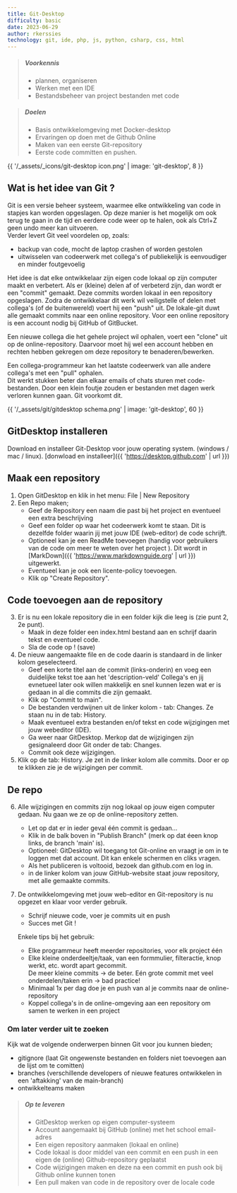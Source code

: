 ```yaml
---
title: Git-Desktop
difficulty: basic
date: 2023-06-29
author: rkerssies
technology: git, ide, php, js, python, csharp, css, html
---
```


> ##### Voorkennis
> * plannen, organiseren
> * Werken met een IDE
> * Bestandsbeheer van project bestanden met code

> ##### Doelen
> * Basis ontwikkelomgeving met Docker-desktop
> * Ervaringen op doen met de Github Online
> * Maken van een eerste Git-repository
> * Eerste code committen en pushen.

{{ '/_assets/_icons/git-desktop icon.png' | image: 'git-desktop', 8 }}

## Wat is het idee van Git ?
Git is een versie beheer systeem, waarmee elke ontwikkeling van code in stapjes kan worden opgeslagen. 
Op deze manier is het mogelijk om ook terug te gaan in de tijd en eerdere code weer op te halen, 
ook als Ctrl+Z geen undo meer kan uitvoeren.<br>
Verder levert Git veel voordelen op, zoals:
* backup van code, mocht de laptop crashen of worden gestolen
* uitwisselen van codeerwerk met collega's of publiekelijk is eenvoudiger en minder foutgevoelig

Het idee is dat elke ontwikkelaar zijn eigen code lokaal op zijn computer maakt en verbetert. 
Als er (kleine) delen af of verbeterd zijn, dan wordt er een "commit" gemaakt. 
Deze commits worden lokaal in een repository opgeslagen. Zodra de ontwikkelaar dit werk wil veiligstelle 
of delen met collega's (of de buitenwereld) voert hij een "push" uit. De lokale-git duwt alle gemaakt 
commits naar een online repository. Voor een online repository is een account nodig bij GitHub of GitBucket.

Een nieuwe collega die het gehele project wil ophalen, voert een "clone" uit op de online-repository.
Daarvoor moet hij wel een account hebben en rechten hebben gekregen om deze repository te benaderen/bewerken.

Een collega-programmeur kan het laatste codeerwerk van alle andere collega's met een "pull" ophalen.   
Dit werkt stukken beter dan elkaar emails of chats sturen met code-bestanden. Door een klein foutje zouden er 
bestanden met dagen werk verloren kunnen gaan. Git voorkomt dit.<br>  

{{ '/_assets/git/gitdesktop schema.png' | image: 'git-desktop', 60 }}
<br>


## GitDesktop installeren
Download en installeer Git-Desktop voor jouw operating system. (windows / mac / linux).
[donwload en installeer]({{ 'https://desktop.github.com' | url }})<br>

## Maak een repository
1. Open GitDesktop en klik in het menu: File  |  New Repository<br>
2. Een Repo maken;
   * Geef de Repository een naam die past bij het project en eventueel een extra beschrijving
   * Geef een folder op waar het codeerwerk komt te staan. Dit is dezelfde folder 
      waarin jij met jouw IDE (web-editor) de code schrijft. 
   * Optioneel kan je een ReadMe toevoegen (handig voor gebruikers van de code om meer te weten over het project ).
        Dit wordt in [MarkDown]({{ 'https://www.markdownguide.org' | url }}) uitgewerkt.
   * Eventueel kan je ook een licente-policy toevoegen.
   * Klik op "Create Repository".
   
## Code toevoegen aan de repository
3. Er is nu een lokale repository die in een folder kijk die leeg is (zie punt 2, 2e punt).
    * Maak in deze folder een index.html bestand aan en schrijf daarin tekst en eventueel code.
    * Sla de code op ! (save)
4. De nieuw aangemaakte file en de code daarin is standaard in de linker kolom geselecteerd.
    * Geef een korte titel aan de commit (links-onderin) en voeg een duidelijke tekst toe aan het 'description-veld'
     Collega's en jij evnetueel later ook willen makkelijk en snel kunnen lezen wat er is gedaan in al die commits die zijn gemaakt.
    * Klik op "Commit to main".
    * De bestanden verdwijnen uit de linker kolom - tab: Changes. Ze staan nu in de tab: History.
    * Maak eventueel extra bestanden en/of tekst en code wijzigingen met jouw webeditor (IDE).
    * Ga weer naar GitDesktop. Merkop dat de wijzigingen zijn gesignaleerd door Git onder de tab: Changes.
    * Commit ook deze wijzigingen.
5. Klik op de tab: History. Je zet in de linker kolom alle commits. Door er op te klikken zie je de wijzigingen per commit. 

## De repo
6. Alle wijzigingen en commits zijn nog lokaal op jouw eigen computer gedaan. Nu gaan we ze op de online-repository zetten.
    * Let op dat er in ieder geval één commit is gedaan...
    * Klik in de balk boven in "Publish Branch" (merk op dat éeen knop links, de branch 'main' is).
    * Optioneel: GitDesktop wil toegang tot Git-online en vraagt je om in te loggen met dat account.
      Dit kan enkele schermen en cliks vragen.
    * Als het publiceren is voltooid, bezoek dan github.com en log in.
    * in de linker kolom van jouw GitHub-website staat jouw repository, met alle gemaakte commits.
7. De ontwikkelomgeving met jouw web-editor en Git-repository is nu opgezet en klaar voor verder gebruik. 
   * Schrijf nieuwe code, voer je commits uit en push
   * Succes met Git !
    
   Enkele tips bij het gebruik:
     * Elke programmeur heeft meerder repositories, voor elk project één
     * Elke kleine onderdeeltje/taak, van een formmulier, filteractie, knop werkt, etc. wordt apart gecommit.  
De meer kleine commits -> de beter.  Eén grote commit met veel onderdelen/taken erin -> bad practice! 
     * Minimaal 1x per dag doe je en push van al je commits naar de online-repository
     * Koppel collega's in de online-omgeving aan een repository om samen te werken in een project

    
### Om later verder uit te zoeken
Kijk wat de volgende onderwerpen binnen Git voor jou kunnen bieden;
* gitignore (laat Git ongewenste bestanden en folders niet toevoegen aan de lijst om te comitten)
* branches (verschillende developers of nieuwe features ontwikkelen in een 'aftakking' van de main-branch)
* ontwikkelteams maken


> ##### Op te leveren
> * GitDesktop werken op eigen computer-systeem 
> * Account aangemaakt bij GitHub (online) met het school email-adres
> * Een eigen repository aanmaken (lokaal en online)
> * Code lokaal is door middel van een commit en een push in een eigen de (online) Github-repository geplaatst  
> * Code wijzigingen maken en deze na een commit en push ook bij Github online kunnen tonen
> * Een pull maken van code in de repository over de locale code
